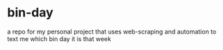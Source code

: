 # bin-day
a repo for my personal project that uses web-scraping and automation to text me which bin day it is that week
